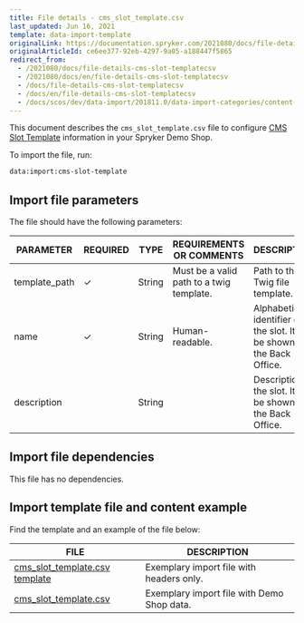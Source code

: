 ```yaml
---
title: File details - cms_slot_template.csv
last_updated: Jun 16, 2021
template: data-import-template
originalLink: https://documentation.spryker.com/2021080/docs/file-details-cms-slot-templatecsv
originalArticleId: ce6ee377-92eb-4297-9a05-a188447f5865
redirect_from:
  - /2021080/docs/file-details-cms-slot-templatecsv
  - /2021080/docs/en/file-details-cms-slot-templatecsv
  - /docs/file-details-cms-slot-templatecsv
  - /docs/en/file-details-cms-slot-templatecsv
  - /docs/scos/dev/data-import/201811.0/data-import-categories/content-management/file-details-cms-slot-template.csv.html
---
```


This document describes the `cms_slot_template.csv` file to configure  [CMS Slot Template](/docs/scos/dev/tutorials-and-howtos/howtos/feature-howtos/cms/howto-create-cms-templates.html#template-with-slots) information in your Spryker Demo Shop.

To import the file, run:

```bash
data:import:cms-slot-template
```

## Import file parameters

The file should have the following parameters:

| PARAMETER | REQUIRED | TYPE | REQUIREMENTS OR COMMENTS | DESCRIPTION |
| --- | --- | --- | --- | --- |
| template_path | &check;  | String |Must be a valid path to a twig template. | Path to the Twig file template. |
| name |  &check;  | String | Human-readable. | Alphabetical identifier of the slot. It will be shown in the Back Office. |
| description |    | String |  | Description of the slot. It will be shown in the Back Office. |

## Import file dependencies

This file has no dependencies.

## Import template file and content example

Find the template and an example of the file below:

| FILE | DESCRIPTION |
| --- | --- |
| [cms_slot_template.csv template](https://spryker.s3.eu-central-1.amazonaws.com/docs/Developer+Guide/Back-End/Data+Manipulation/Data+Ingestion/Data+Import/Data+Import+Categories/Content+Management/Template+cms_slot_template.csv) |  Exemplary import file with headers only.  |
| [cms_slot_template.csv](https://spryker.s3.eu-central-1.amazonaws.com/docs/Developer+Guide/Back-End/Data+Manipulation/Data+Ingestion/Data+Import/Data+Import+Categories/Content+Management/cms_slot_template.csv) | Exemplary import file with Demo Shop data. |
